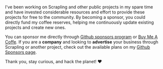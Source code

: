 I've been working on Scrapling and other public projects in my spare time and have invested considerable resources and effort to provide these projects for free to the community. By becoming a sponsor, you could directly fund my coffee reserves, helping me continuously update existing projects and create new ones.

You can sponsor me directly through [Github sponsors program](https://github.com/sponsors/D4Vinci) or [Buy Me A Coffe](https://buymeacoffee.com/d4vinci). If you are a **company** and looking to **advertise** your business through Scrapling or another project, check out the available plans on my [Github Sponsors page](https://github.com/sponsors/D4Vinci).

Thank you, stay curious, and hack the planet! ❤️


